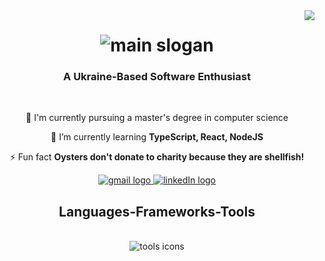 <img align="right" src="https://visitor-badge.laobi.icu/badge?page_id=AM1007.AM1007" />

<h1 align="center">
    <img alt="main slogan" src="https://readme-typing-svg.herokuapp.com/?font=Ysabeau+SC&weight=600&size=24&duration=8000&pause=5000&color=48E36B&background=FFFFFF00&center=true&vCenter=true&random=false&width=435&lines=👋+Welcome+to+my+GitHub!+Explore+my+projects+and+feel+free+to+reach+out+with+any+questions+or+ideas.+Happy+coding!+🚀;+" />
</h1>

<h3 align="center">A Ukraine-Based Software Enthusiast</h3>

<br/>

<div align="center">
    
🔭 I'm currently pursuing a master's degree in computer science

🌱 I’m currently learning **TypeScript, React, NodeJS**

⚡ Fun fact **Oysters don't donate to charity because they are shellfish!**

</div>

<div align="center"> 
  <a href="mailto:pedro.amdrew.motko@gmail.com">
    <img alt="gmail logo" src="https://img.shields.io/badge/Gmail-333333?style=for-the-badge&logo=gmail&logoColor=red" />
  </a>
  <a href="https://www.linkedin.com/in/motko/" target="_blank">
    <img alt="linkedIn logo" src="https://img.shields.io/badge/LinkedIn-0077B5?style=for-the-badge&logo=linkedin&logoColor=white" target="_blank" />
  </a>
  <!--<a href="https://salesp07.github.io" target="_blank">
     <img src="https://img.shields.io/badge/Portfolio-FF5722?style=for-the-badge&logo=todoist&logoColor=white" target="_blank" /> 
  </a> -->
</div>

<h2 align="center"> Languages-Frameworks-Tools </h2>
<br/>
<div align="center">
    <img alt="tools icons" src="https://skillicons.dev/icons?i=mongodb,express,react,nodejs" />
</div>
